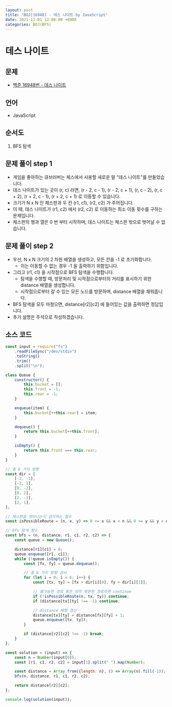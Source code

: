 ```yaml
---
layout: post
title: "BOJ[16948] - 데스 나이트 by JavaScript"
date: 2021-11-01 12:00:00 +0900
categories: BOJ(BFS)
---
```


# 데스 나이트

## 문제

- [백준 16948번 - 데스 나이트](https://www.acmicpc.net/problem/16948)

## 언어

- JavaScript

## 순서도

1. BFS 탐색

## 문제 풀이 step 1

- 게임을 좋아하는 큐브러버는 체스에서 사용할 새로운 말 "데스 나이트"를 만들었습니다.
- 데스 나이트가 있는 곳이 (r, c) 라면, (r - 2, c - 1), (r - 2, c + 1), (r, c - 2), (r, c + 2), (r + 2, c - 1), (r + 2, c + 1) 로 이동할 수 있습니다.
- 크기가 N x N 인 체스판과 두 칸 (r1, c1), (r2, c2) 가 주어집니다.
- 이 때, 데스 나이트가 (r1, c2) 에서 (r2, c2) 로 이동하는 최소 이동 횟수를 구하는 문제입니다.
- 체스판의 행과 열은 0 번 부터 시작하며, 데스 나이트는 체스판 밖으로 벗어날 수 없습니다.

## 문제 풀이 step 2

- 우선, N x N 크기의 2 차원 배열을 생성하고, 모든 칸을 -1 로 초기화합니다.
  - 이는 이동할 수 없는 경우 -1 을 출력하기 위함입니다.
- 그리고 (r1, c1) 을 시작점으로 BFS 탐색을 수행합니다.
  - 탐색을 수행할 때, 방문처리 및 시작점으로부터의 거리를 표시하기 위한 distance 배열을 생성합니다.
  - 시작점으로부터 갈 수 있는 모든 노드를 방문하며, distance 배열을 채워줍니다.
- BFS 탐색을 모두 마쳤으면, distance[r2][c2] 에 들어있는 값을 출력하면 정답입니다.
- 추가 설명은 주석으로 작성하겠습니다.

## 소스 코드

```javascript
const input = require("fs")
	.readFileSync("/dev/stdin")
	.toString()
	.trim()
	.split("\n");

class Queue {
	constructor() {
		this.bucket = [];
		this.front = -1;
		this.rear = -1;
	}

	enqueue(item) {
		this.bucket[++this.rear] = item;
	}

	dequeue() {
		return this.bucket[++this.front];
	}

	isEmpty() {
		return this.front === this.rear;
	}
}

// 총 6 가지 방향
const dir = [
	[-2, -1],
	[-2, 1],
	[0, -2],
	[0, 2],
	[2, -1],
	[2, 1],
];

// 체스판을 벗어나는지 검사하는 함수
const isPossibleRoute = (n, x, y) => 0 <= x && x < n && 0 <= y && y < n;

// bfs 탐색 함수
const bfs = (n, distance, r1, c1, r2, c2) => {
	const queue = new Queue();

	distance[r1][c1] = 0;
	queue.enqueue([r1, c1]);
	while (!queue.isEmpty()) {
		const [fx, fy] = queue.dequeue();

		// 총 6 가지 방향 검사
		for (let i = 0; i < 6; i++) {
			const [tx, ty] = [fx + dir[i][0], fy + dir[i][1]];

			// 불가능한 경로 혹은 이미 방문한 경로라면 continue
			if (!isPossibleRoute(n, tx, ty)) continue;
			if (distance[tx][ty] !== -1) continue;

			// distance 배열 갱신
			distance[tx][ty] = distance[fx][fy] + 1;
			queue.enqueue([tx, ty]);
		}

		if (distance[r2][c2] !== -1) break;
	}
};

const solution = (input) => {
	const n = Number(input[0]);
	const [r1, c1, r2, c2] = input[1].split(" ").map(Number);

	const distance = Array.from({length: n}, () => Array(n).fill(-1));
	bfs(n, distance, r1, c1, r2, c2);

	return distance[r2][c2];
};

console.log(solution(input));
```
